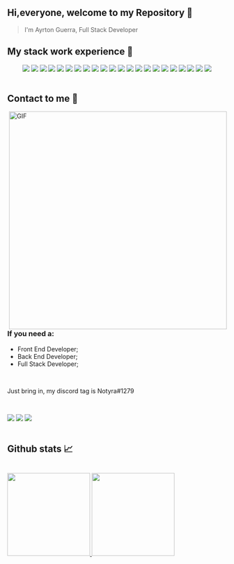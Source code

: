 ## Hi,everyone, welcome to my Repository 👋

> I'm Ayrton Guerra, Full Stack Developer 

## My stack work experience 🤔

<div align="center">
<img src="https://img.shields.io/badge/JavaScript-323330?style=for-the-badge&logo=javascript&logoColor=F7DF1E" />
<img src="https://img.shields.io/badge/TypeScript-007ACC?style=for-the-badge&logo=typescript&logoColor=white" />
<img src="https://img.shields.io/badge/Node.js-43853D?style=for-the-badge&logo=node.js&logoColor=white" />
<img src="https://img.shields.io/badge/Express.js-404D59?style=for-the-badge&logo=Express.Js&logoColor=white">
<img src="https://img.shields.io/badge/Python-14354C?style=for-the-badge&logo=python&logoColor=white" />
<img src="https://img.shields.io/badge/Flask-000000?style=for-the-badge&logo=flask&logoColor=white">
<img src="https://img.shields.io/badge/Bootstrap-563D7C?style=for-the-badge&logo=bootstrap&logoColor=white" />
<img src="https://img.shields.io/badge/styled--components-DB7093?style=for-the-badge&logo=styled-components&logoColor=white">
<img src="https://img.shields.io/badge/chakra_ui-white?style=for-the-badge&logo=ChakraUi&logoColor=4a9895">
<img src="https://img.shields.io/badge/Sass-CC6699?style=for-the-badge&logo=sass&logoColor=white" />
<img src="https://img.shields.io/badge/React-20232A?style=for-the-badge&logo=react&logoColor=61DAFB" />
<img src="https://img.shields.io/badge/Next-FFFFFF?style=for-the-badge&logo=NextJs&logoColor=black" />
<img src="https://img.shields.io/badge/Vue.js-35495E?style=for-the-badge&logo=vue.js&logoColor=4FC08D" />
<img src="https://img.shields.io/badge/storybook-E75984?style=for-the-badge&logo=StoryBook&logoColor=white" />
<img src="https://img.shields.io/badge/vite-C377FD?style=for-the-badge&logo=Vite&logoColor=white">
<img src="https://img.shields.io/badge/jest-99425B?style=for-the-badge&logo=Jest&logoColor=white" />
<img src="https://img.shields.io/badge/cypress-007780?style=for-the-badge&logo=StoryBook&logoColor=white" />
<img src="https://img.shields.io/badge/testing_Library-242526?style=for-the-badge&logo=TestingLibrary&logoColor=E74E41">
<img src="https://img.shields.io/badge/vitest-729B1B?style=for-the-badge&logo=Vitest&logoColor=yellow">
<img src="https://img.shields.io/badge/MySQL-00000F?style=for-the-badge&logo=mysql&logoColor=white">
<img src="https://img.shields.io/badge/MongoDB-4EA94B?style=for-the-badge&logo=mongodb&logoColor=white">
<img src="https://img.shields.io/badge/dynamodb-0287C2?style=for-the-badge&logo=mysql&logoColor=white">
</div>

<br>

## Contact to me 🤙

<img width="500" align="right" alt="GIF" src="https://media.tenor.com/vHcHG7mOtuAAAAAC/thumbs-up-ok.gif" >

### If you need a:

- Front End Developer;
- Back End Developer;
- Full Stack Developer;

<br>

Just bring in, my discord tag is Notyra#1279

<br>

<a href="https://www.linkedin.com/in/ayrton-guerra-862202177/" target="_blank"><img src="https://img.shields.io/badge/-LinkedIn-%230077B5?style=for-the-badge&logo=linkedin&logoColor=white" target="_blank"></a> 
<a href="https://www.instagram.com/ayrton.goncalves.98/" target="_blank"><img src="https://img.shields.io/badge/-Instagram-%23E4405F?style=for-the-badge&logo=instagram&logoColor=white" target="_blank"></a>
<a href = "mailto:ayrtong.guerra@gmail.com"><img src="https://img.shields.io/badge/Gmail-D14836?style=for-the-badge&logo=gmail&logoColor=white" target="_blank"></a>
<br>
<br>


## Github stats 📈

<br>

<div>
  <a href="https://github.com/AyrtonDev">
  <img height="190em" src="https://github-readme-stats.vercel.app/api?username=AyrtonDev&show_icons=true&theme=tokyonight&include_all_commits=true&count_private=true"/>
  <img height="190em" src="https://github-readme-stats.vercel.app/api/top-langs/?username=AyrtonDev&layout=compact&langs_count=7&theme=tokyonight"/>
</div>
